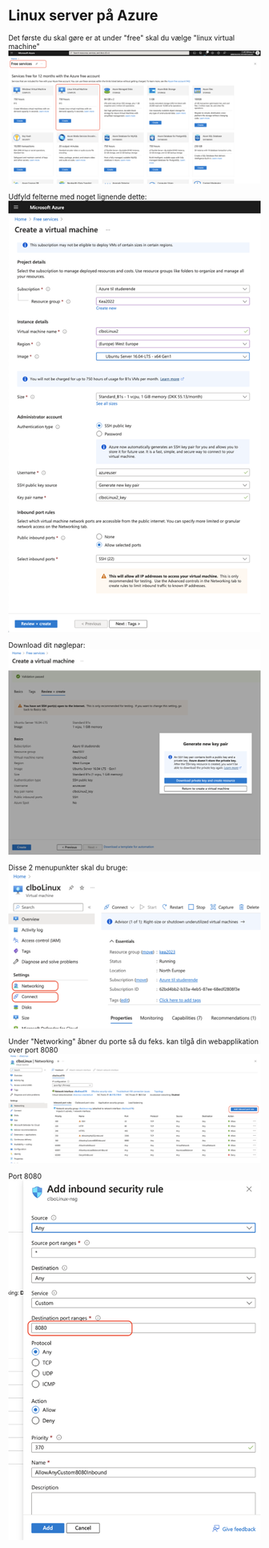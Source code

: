 <script src="https://code.jquery.com/jquery-3.2.1.min.js"></script>
<script src="../script.js"></script>

# Linux server på Azure

Det første du skal gøre er at under "free" skal du vælge "linux virtual machine"
![](../img/azure_linux_1.png)

Udfyld felterne med noget lignende dette:
![](../img/azure_linux_2.png)

Download dit nøglepar:
![](../img/azure_linux_3.png)

Disse 2 menupunkter skal du bruge:
![](../img/azure_linux_4.png)

Under "Networking" åbner du porte så du feks. kan tilgå din webapplikation over port 8080 
![](../img/azure_linux_5.png)

Port 8080
![](../img/azure_linux_6.png)
